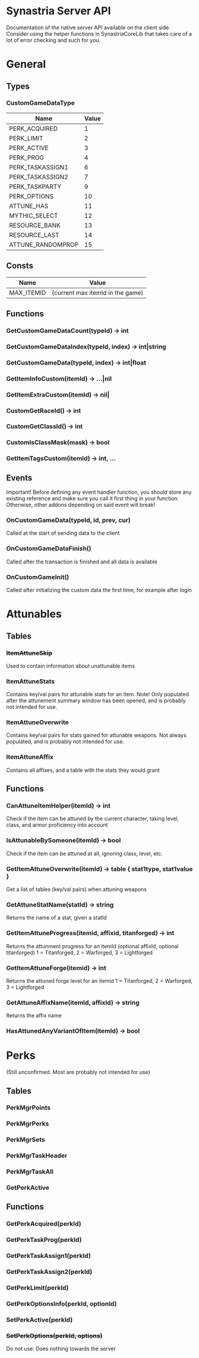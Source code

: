 # Synastria Server API
Documentation of the native server API available on the client side.
Consider using the helper functions in SynastriaCoreLib that takes care of a lot of error checking and such for you.

# General
## Types

### CustomGameDataType
| Name              | Value |
|-------------------|-------|
| PERK_ACQUIRED     | 1     |
| PERK_LIMIT        | 2     |
| PERK_ACTIVE       | 3     |
| PERK_PROG         | 4     |
| PERK_TASKASSIGN1  | 6     |
| PERK_TASKASSIGN2  | 7     |
| PERK_TASKPARTY    | 9     |
| PERK_OPTIONS      | 10    |
| ATTUNE_HAS        | 11    |
| MYTHIC_SELECT     | 12    |
| RESOURCE_BANK     | 13    |
| RESOURCE_LAST     | 14    |
| ATTUNE_RANDOMPROP | 15    |

## Consts
| Name              | Value                            |
|-------------------|----------------------------------|
| MAX_ITEMID        | (current max itemId in the game) |

## Functions
### GetCustomGameDataCount(typeId) -> int
### GetCustomGameDataIndex(typeId, index) -> int|string
### GetCustomGameData(typeId, index) -> int|float
### GetItemInfoCustom(itemId) -> ...|nil
### GetItemExtraCustom(itemId) -> nil|
### CustomGetRaceId() -> int
### CustomGetClassId() -> int
### CustomIsClassMask(mask) -> bool
### GetItemTagsCustom(itemId) -> int, ...

## Events
Important! Before defining any event handler function, you should store any existing reference and make sure you call it first thing in your function. Otherwise, other addons depending on said event will break!

### OnCustomGameData(typeId, id, prev, cur)
Called at the start of sending data to the client

### OnCustomGameDataFinish()
Called after the transaction is finished and all data is available

### OnCustomGameInit()
Called after initializing the custom data the first time, for example after login


# Attunables
## Tables
### ~~ItemAttuneSkip~~
Used to contain information about unattunable items

### ItemAttuneStats
Contains key/val pairs for attunable stats for an item. Note! Only populated after the attunement summary window has been opened, and is probably not intended for use.

### ItemAttuneOverwrite
Contains key/val pairs for stats gained for attunable weapons. Not always populated, and is probably not intended for use.

### ItemAttuneAffix
Contains all affixes, and a table with the stats they would grant

## Functions
### CanAttuneItemHelper(itemId) -> int
Check if the item can be attuned by the current character, taking level, class, and armor proficiency into account

### IsAttunableBySomeone(itemId) -> bool
Check if the item can be attuned at all, ignoring class, level, etc.

### GetItemAttuneOverwrite(itemId) -> table { stat1type, stat1value }
Get a list of tables (key/val pairs) when attuning weapons

### GetAttuneStatName(statId) -> string
Returns the name of a stat, given a statId

### GetItemAttuneProgress(itemid, affixid, titanforged) -> int
Returns the attunment progress for an itemId (optional affixId, optional titanforged)
1 = Titanforged, 2 = Warforged, 3 = Lightforged

### GetItemAttuneForge(itemid) -> int
Returns the attuned forge level for an itemid
1 = Titanforged, 2 = Warforged, 3 = Lightforged

### GetAttuneAffixName(itemId, affixId) -> string
Returns the affix name

### HasAttunedAnyVariantOfItem(itemId) -> bool



# Perks
(Still unconfirmed. Most are probably not intended for use)
## Tables
### PerkMgrPoints
### PerkMgrPerks
### PerkMgrSets
### PerkMgrTaskHeader
### PerkMgrTaskAll
### GetPerkActive

## Functions
### GetPerkAcquired(perkId)
### GetPerkTaskProg(perkId)
### GetPerkTaskAssign1(perkId)
### GetPerkTaskAssign2(perkId)
### GetPerkLimit(perkId)
### GetPerkOptionsInfo(perkId, optionId)
### SetPerkActive(perkId)
### ~~SetPerkOptions(perkId, options)~~
Do not use: Does nothing towards the server